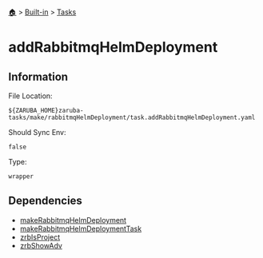 <!--startTocHeader-->
[🏠](../../README.md) > [Built-in](../README.md) > [Tasks](README.md)
# addRabbitmqHelmDeployment
<!--endTocHeader-->


## Information

File Location:

    ${ZARUBA_HOME}zaruba-tasks/make/rabbitmqHelmDeployment/task.addRabbitmqHelmDeployment.yaml

Should Sync Env:

    false

Type:

    wrapper


## Dependencies

- [makeRabbitmqHelmDeployment](make-rabbitmq-helm-deployment.md)
- [makeRabbitmqHelmDeploymentTask](make-rabbitmq-helm-deployment-task.md)
- [zrbIsProject](zrb-is-project.md)
- [zrbShowAdv](zrb-show-adv.md)



<!--startTocSubtopic-->
<!--endTocSubtopic-->